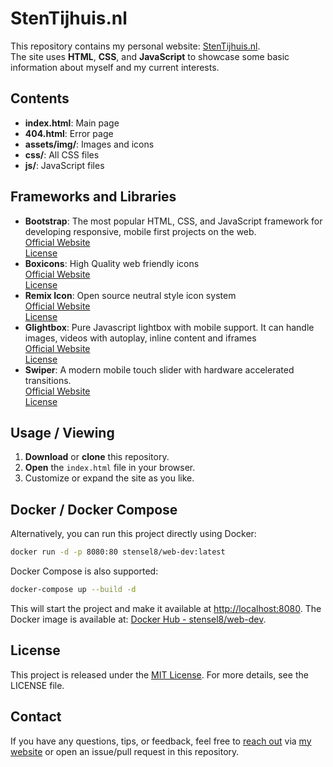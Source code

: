 # StenTijhuis.nl

This repository contains my personal website: [StenTijhuis.nl](https://stentijhuis.nl/).  
The site uses **HTML**, **CSS**, and **JavaScript** to showcase some basic information about myself and my current interests.

## Contents
- **index.html**: Main page
- **404.html**: Error page
- **assets/img/**: Images and icons
- **css/**: All CSS files
- **js/**: JavaScript files

## Frameworks and Libraries

- **Bootstrap**: The most popular HTML, CSS, and JavaScript framework for developing responsive, mobile first projects on the web.  
  [Official Website](https://getbootstrap.com/)  
  [License](https://github.com/twbs/bootstrap/blob/main/LICENSE)
- **Boxicons**: High Quality web friendly icons  
  [Official Website](https://boxicons.com/)  
  [License](https://github.com/atisawd/boxicons/blob/master/LICENSE)
- **Remix Icon**: Open source neutral style icon system  
  [Official Website](https://remixicon.com/)  
  [License](https://github.com/Remix-Design/RemixIcon/blob/master/LICENSE)
- **Glightbox**: Pure Javascript lightbox with mobile support. It can handle images, videos with autoplay, inline content and iframes  
  [Official Website](https://biati-digital.github.io/glightbox/)  
  [License](https://github.com/biati-digital/glightbox/blob/master/LICENSE.md)
- **Swiper**: A modern mobile touch slider with hardware accelerated transitions.  
  [Official Website](https://swiperjs.com/)  
  [License](https://github.com/nolimits4web/swiper/blob/master/LICENSE)

## Usage / Viewing
1. **Download** or **clone** this repository.  
2. **Open** the `index.html` file in your browser.  
3. Customize or expand the site as you like.

## Docker / Docker Compose
Alternatively, you can run this project directly using Docker:  
```bash
docker run -d -p 8080:80 stensel8/web-dev:latest
```

Docker Compose is also supported:  
```bash
docker-compose up --build -d
```
This will start the project and make it available at [http://localhost:8080](http://localhost:8080).
The Docker image is available at: [Docker Hub - stensel8/web-dev](https://hub.docker.com/r/stensel8/web-dev).

## License
This project is released under the [MIT License](LICENSE). For more details, see the LICENSE file.

## Contact
If you have any questions, tips, or feedback, feel free to [reach out](https://stentijhuis.nl/#contact) via [my website](https://stentijhuis.nl/) or open an issue/pull request in this repository.
